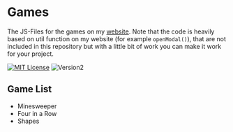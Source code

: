 
# Games

The JS-Files for the games on my [website](https://fooble.dev). Note that the code is heavily based on util function on my website (for example `openModal()`), that are not included in this repository but with a little bit of work you can make it work for your project.

[![MIT License](https://img.shields.io/badge/License-MIT-green.svg)](https://opensource.org/license/mit/) ![Version2](https://img.shields.io/badge/Version-2.0-blue.svg)

## Game List

- Minesweeper
- Four in a Row
- Shapes
